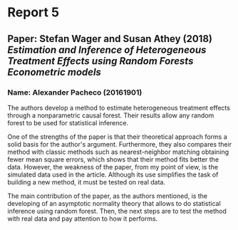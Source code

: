 # Report 5
## Paper: Stefan Wager and Susan Athey (2018) *Estimation and Inference of Heterogeneous Treatment Effects using Random Forests Econometric models*
### Name: Alexander Pacheco (20161901)

The authors develop a method to estimate heterogeneous treatment effects through a nonparametric causal forest. Their results allow any random forest to be used for statistical inference. 

One of the strengths of the paper is that their theoretical approach forms a solid  basis for the author's argument. Furthermore, they also compares their method with classic methods such as nearest-neighbor matching obtaining fewer mean square errors, which shows that their method fits better the data. However, the weakness of the paper, from my point of view, is the simulated data used in the article. Although its use simplifies the task of building a new method, it must be tested on real data.

The main contribution of the paper, as the authors mentioned, is the developing of an asymptotic normality theory that allows to do statistical inference using random forest. Then, the next steps are to test the method with real data and pay attention to how it performs. 